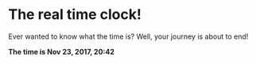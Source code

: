 # The real time clock!

Ever wanted to know what the time is? Well, your journey is about to end!

**The time is Nov 23, 2017, 20:42**